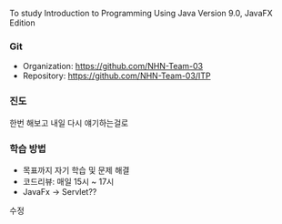To study Introduction to Programming Using Java Version 9.0, JavaFX Edition

### Git

* Organization: https://github.com/NHN-Team-03
* Repository: https://github.com/NHN-Team-03/ITP

### 진도

한번 해보고 내일 다시 얘기하는걸로

### 학습 방법

* 목표까지 자기 학습 및 문제 해결
* 코드리뷰: 매일 15시 ~ 17시
* JavaFx -> Servlet??

수정

